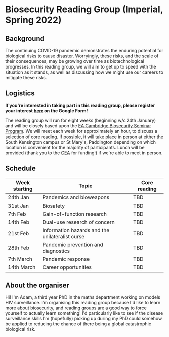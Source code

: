 # Biosecurity Reading Group (Imperial, Spring 2022)

## Background

The continuing COVID-19 pandemic demonstrates the enduring potential for biological risks to cause disaster.
Worryingly, these risks, and the scale of their consequences, may be growing over time as biotechnological progresses.
In this reading group, we will aim to get up to speed with the situation as it stands, as well as discussing how we might use our careers to mitigate these risks.

## Logistics

**If you're interested in taking part in this reading group, please register your interest [here](https://forms.gle/ktC2R5sxfqpUCr9VA) on the Google Form!**

The reading group will run for eight weeks (beginning w/c 24th January) and will be closely based upon the [EA Cambridge Biosecurity Seminar Program](https://www.eacambridge.org/biosecurity-programme).
We will meet each week for approximately an hour, to discuss a selection of core reading.
If possible, it will take place in person at either the South Kensington campus or St Mary's, Paddington depending on which location is convenient for the majority of participants.
Lunch will be provided (thank you to the [CEA](https://www.centreforeffectivealtruism.org/) for funding!) if we're able to meet in person.

## Schedule

| Week starting | Topic | Core reading |
|-------|---------|------|
| 24th Jan | Pandemics and bioweapons | TBD |
| 31st Jan | Biosafety | TBD |
| 7th Feb | Gain-of-function research | TBD |
| 14th Feb | Dual-use research of concern | TBD |
| 21st Feb | Information hazards and the unilateralist curse  | TBD |
| 28th Feb | Pandemic prevention and diagnostics | TBD |
| 7th March | Pandemic response | TBD |
| 14th March | Career opportunities | TBD |

## About the organiser

Hi! I'm Adam, a third year PhD in the maths department working on models HIV surveillance.
I'm organising this reading group because I'd like to learn more about biosecurity, and reading groups are a good way to force yourself to actually learn something!
I'd particularly like to see if the disease surveillance skills I'm (hopefully) picking up during my PhD could somehow be applied to reducing the chance of there being a global catastrophic biological risk.
